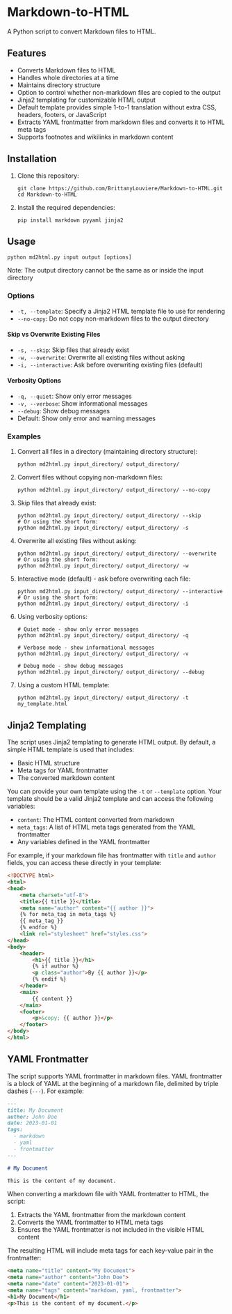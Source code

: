 # Markdown-to-HTML

A Python script to convert Markdown files to HTML.

## Features

- Converts Markdown files to HTML
- Handles whole directories at a time
- Maintains directory structure
- Option to control whether non-markdown files are copied to the output
- Jinja2 templating for customizable HTML output
- Default template provides simple 1-to-1 translation without extra CSS, headers, footers, or JavaScript
- Extracts YAML frontmatter from markdown files and converts it to HTML meta tags
- Supports footnotes and wikilinks in markdown content

## Installation

1. Clone this repository:
   ```
   git clone https://github.com/BrittanyLouviere/Markdown-to-HTML.git
   cd Markdown-to-HTML
   ```

2. Install the required dependencies:
   ```
   pip install markdown pyyaml jinja2
   ```

## Usage

```
python md2html.py input output [options]
```

Note: The output directory cannot be the same as or inside the input directory

### Options

- `-t, --template`: Specify a Jinja2 HTML template file to use for rendering
- `--no-copy`: Do not copy non-markdown files to the output directory

#### Skip vs Overwrite Existing Files

- `-s, --skip`: Skip files that already exist
- `-w, --overwrite`: Overwrite all existing files without asking
- `-i, --interactive`: Ask before overwriting existing files (default)

#### Verbosity Options

- `-q, --quiet`: Show only error messages
- `-v, --verbose`: Show informational messages
- `--debug`: Show debug messages
- Default: Show only error and warning messages

### Examples

1. Convert all files in a directory (maintaining directory structure):
   ```
   python md2html.py input_directory/ output_directory/
   ```

2. Convert files without copying non-markdown files:
   ```
   python md2html.py input_directory/ output_directory/ --no-copy
   ```

3. Skip files that already exist:
   ```
   python md2html.py input_directory/ output_directory/ --skip
   # Or using the short form:
   python md2html.py input_directory/ output_directory/ -s
   ```

4. Overwrite all existing files without asking:
   ```
   python md2html.py input_directory/ output_directory/ --overwrite
   # Or using the short form:
   python md2html.py input_directory/ output_directory/ -w
   ```

5. Interactive mode (default) - ask before overwriting each file:
   ```
   python md2html.py input_directory/ output_directory/ --interactive
   # Or using the short form:
   python md2html.py input_directory/ output_directory/ -i
   ```

6. Using verbosity options:
   ```
   # Quiet mode - show only error messages
   python md2html.py input_directory/ output_directory/ -q

   # Verbose mode - show informational messages
   python md2html.py input_directory/ output_directory/ -v

   # Debug mode - show debug messages
   python md2html.py input_directory/ output_directory/ --debug
   ```

7. Using a custom HTML template:
   ```
   python md2html.py input_directory/ output_directory/ -t my_template.html
   ```

## Jinja2 Templating

The script uses Jinja2 templating to generate HTML output. By default, a simple HTML template is used that includes:
- Basic HTML structure
- Meta tags for YAML frontmatter
- The converted markdown content

You can provide your own template using the `-t` or `--template` option. Your template should be a valid Jinja2 template and can access the following variables:

- `content`: The HTML content converted from markdown
- `meta_tags`: A list of HTML meta tags generated from the YAML frontmatter
- Any variables defined in the YAML frontmatter

For example, if your markdown file has frontmatter with `title` and `author` fields, you can access these directly in your template:

```html
<!DOCTYPE html>
<html>
<head>
    <meta charset="utf-8">
    <title>{{ title }}</title>
    <meta name="author" content="{{ author }}">
    {% for meta_tag in meta_tags %}
    {{ meta_tag }}
    {% endfor %}
    <link rel="stylesheet" href="styles.css">
</head>
<body>
    <header>
        <h1>{{ title }}</h1>
        {% if author %}
        <p class="author">By {{ author }}</p>
        {% endif %}
    </header>
    <main>
        {{ content }}
    </main>
    <footer>
        <p>&copy; {{ author }}</p>
    </footer>
</body>
</html>
```

## YAML Frontmatter

The script supports YAML frontmatter in markdown files. YAML frontmatter is a block of YAML at the beginning of a markdown file, delimited by triple dashes (`---`). For example:

```markdown
---
title: My Document
author: John Doe
date: 2023-01-01
tags:
  - markdown
  - yaml
  - frontmatter
---

# My Document

This is the content of my document.
```

When converting a markdown file with YAML frontmatter to HTML, the script:
1. Extracts the YAML frontmatter from the markdown content
2. Converts the YAML frontmatter to HTML meta tags
3. Ensures the YAML frontmatter is not included in the visible HTML content

The resulting HTML will include meta tags for each key-value pair in the frontmatter:

```html
<meta name="title" content="My Document">
<meta name="author" content="John Doe">
<meta name="date" content="2023-01-01">
<meta name="tags" content="markdown, yaml, frontmatter">
<h1>My Document</h1>
<p>This is the content of my document.</p>
```
